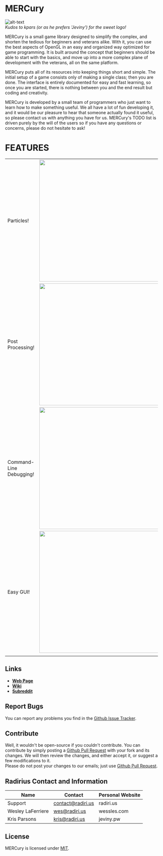 # MERCury

![alt-text](http://i.imgur.com/beAAMyu.png)  
_Kudos to kpars (or as he prefers 'Jeviny') for the sweet logo!_

MERCury is a small game library designed to simplify the complex, and shorten the tedious for beginners and veterans alike. With it, you can use the best aspects of OpenGL in an easy and organized way optimized for game programming. It is built around the concept that beginners should be able to start with the basics, and move up into a more complex plane of development with the veterans, all on the same platform.

MERCury puts all of its resources into keeping things short and simple. The initial setup of a game consists only of making a single class; then you are done. The interface is entirely documented for easy and fast learning, so once you are started, there is nothing between you and the end result but coding and creativity.  

MERCury is developed by a small team of programmers who just want to learn how to make something useful. We all have a lot of fun developing it, and it would be our pleasure to hear that someone actually found it useful, so please contact us with anything you have for us. MERCury's TODO list is driven purely by the will of the users so if you have any questions or concerns, please do not hesitate to ask!

# FEATURES
|                         |                                                                             |
|-------------------------|-----------------------------------------------------------------------------|
| Particles!              | <img width=400 src="http://i.imgur.com/MJbAV9K.gif">                        |
| Post Processing!        | <img width=400 src="http://giant.gfycat.com/WhirlwindHorribleAardwolf.gif"> |
| Command-Line Debugging! | <img width=400 src="http://zippy.gfycat.com/NewThirstyChinchilla.gif">      |
| Easy GUI!               | <img width=400 src="http://i.imgur.com/MlaOKzk.gif">                        |
|                         |                                                                             |

## Links
- **[Web Page](http://merclib.radiri.us/)**
- **[Wiki](https://github.com/weslgames/MERCury/wiki/)**
- **[Subreddit](http://www.reddit.com/r/mercurylib/)**

## Report Bugs
You can report any problems you find in the [Github Issue Tracker](https://github.com/Radirius/MERCury/issues).

## Contribute
Well, it wouldn't be open-source if you couldn't contribute. 
You can contribute by simply posting a [Github Pull Request](https://github.com/Radirius/MERCury/pulls) with your fork and its changes. We will then review the changes, and either accept it, or suggest a few modifications to it.  
Please do not post your changes to our emails; just use [Github Pull Request](https://github.com/Radirius/MERCury/pulls).

## Radirius Contact and Information
| Name              | Contact           | Personal Website |
|-------------------|-------------------|-------------     |
| Support           | contact@radiri.us | radiri.us        |
| Wesley LaFerriere | wes@radiri.us     | wessles.com      |
| Kris Parsons      | kris@radiri.us    | jeviny.pw        |

## License
MERCury is licensed under [MIT](http://opensource.org/licenses/MIT).

